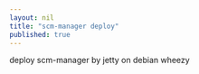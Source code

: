 ```yaml
---
layout: nil
title: "scm-manager deploy"
published: true
---
```


deploy scm-manager by jetty on debian wheezy